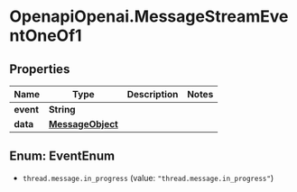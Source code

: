 # OpenapiOpenai.MessageStreamEventOneOf1

## Properties

Name | Type | Description | Notes
------------ | ------------- | ------------- | -------------
**event** | **String** |  | 
**data** | [**MessageObject**](MessageObject.md) |  | 



## Enum: EventEnum


* `thread.message.in_progress` (value: `"thread.message.in_progress"`)




